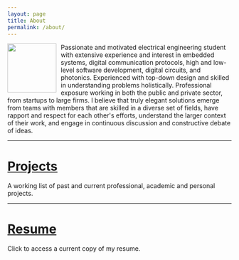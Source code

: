 ```yaml
---
layout: page
title: About
permalink: /about/
---
```

<p>
<img src="/Resource/headshot_square.JPG" style="float:left;width:110px;height:auto;padding:0px 10px 0px 0px;">
Passionate and motivated electrical engineering student with extensive experience and interest in embedded systems, digital communication protocols, high and low-level software development, digital circuits, and photonics. Experienced with top-down design and skilled in understanding problems holistically. Professional exposure working in both the public and private sector, from startups to large firms. I believe that truly elegant solutions emerge from teams with members that are skilled in a diverse set of fields, have rapport and respect for each other's efforts, understand the larger context of their work, and engage in continuous discussion and constructive debate of ideas.
</p>
<hr>
<h1><a href = "{{site.url}}/Projects">Projects</a></h1>
<p>A working list of past and current professional, academic and personal projects.</p>
<hr>
<h1><a href = "{{site.url}}/resume_for_github_io.pdf">Resume</a></h1>
<p>Click to access a current copy of my resume.</p>
